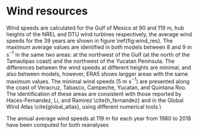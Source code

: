 # Wind resources 
Wind speeds are calculated for the Gulf of Mexico at 90 and 119 m, hub heights of the NREL and DTU wind turbines respectively, the average wind speeds for the 39 years are shown in figure \ref{fig:wind_res}. The maximum average values are identified in both models between 8 and 9 m s$^{-1}$ in the same two areas: at the northwest of the Gulf (at the north of the Tamaulipas coast) and the northwest of the Yucatan Peninsula. The differences between the wind speeds at different heights are minimal, and also between models, however, ERA5 shows largger areas with the same maximum values. The minimal wind speeds (5 m s$^{-1}$) are presented along the coast of Veracruz, Tabasco, Campeche, Yucatan, and Quintana Roo. The identification of these areas are consistent with those reported by Haces-Fernandez, Li, and Ramirez \cite{h_fernandez} and in the Global Wind Atlas \cite{global_atlas}, using different numerical tools.\\

The annual average wind speeds at 119 m for each year from 1980 to 2018 have been computed for both reanalyses 
